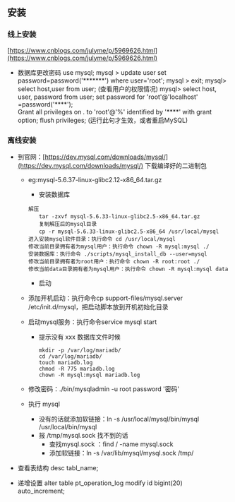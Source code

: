## 安装

### 线上安装

[https://www.cnblogs.com/julyme/p/5969626.html](https://www.cnblogs.com/julyme/p/5969626.html)

* 数据库更改密码
    use mysql;
    mysql &gt; update user set password=password\('\*\*\*\*\*\*\*'\) where user='root';
    mysql &gt; exit;
    mysql&gt; select host,user from user; \(查看用户的权限情况\)
    mysql&gt; select host, user, password from user;
    set password for 'root'@'localhost' =password\('\*\*\*\*'\);    
    Grant all privileges on _._ to 'root'@'%' identified by '\*\*\*\*' with grant option;
    flush privileges;    \(运行此句才生效，或者重启MySQL\)

### 离线安装

* 到官网：[https://dev.mysql.com/downloads/mysql/](https://dev.mysql.com/downloads/mysql/)  下载编译好的二进制包

  * eg:mysql-5.6.37-linux-glibc2.12-x86\_64.tar.gz

    * 安装数据库

    ```
    解压
    　　tar -zxvf mysql-5.6.33-linux-glibc2.5-x86_64.tar.gz
    　　复制解压后的mysql目录
    　　cp -r mysql-5.6.33-linux-glibc2.5-x86_64 /usr/local/mysql
    进入安装mysql软件目录：执行命令 cd /usr/local/mysql
    修改当前目录拥有者为mysql用户：执行命令 chown -R mysql:mysql ./
    安装数据库：执行命令 ./scripts/mysql_install_db --user=mysql
    修改当前目录拥有者为root用户：执行命令 chown -R root:root ./
    修改当前data目录拥有者为mysql用户：执行命令 chown -R mysql:mysql data
    ```

    * 启动 

  * 添加开机启动：执行命令cp support-files/mysql.server /etc/init.d/mysql，把启动脚本放到开机初始化目录
  * 启动mysql服务：执行命令service mysql start

    * 提示没有 xxx 数据库文件时候

      ```
      mkdir -p /var/log/mariadb/
      cd /var/log/mariadb/
      touch mariadb.log
      chmod -R 775 mariadb.log
      chown -R mysql:mysql mariadb.log
      ```

  * 修改密码：./bin/mysqladmin -u root password '密码'

  * 执行 mysql

    * 没有的话就添加软链接：ln -s /usr/local/mysql/bin/mysql /usr/local/bin/mysql
    * 报 /tmp/mysql.sock 找不到的话
      * 查找mysql.sock ：find / -name mysql.sock
      * 添加软链接：ln -s /var/lib/mysql/mysql.sock /tmp/

* 查看表结构
    desc tabl\_name;
* 递增设置
    alter table pt\_operation\_log modify id bigint\(20\) auto\_increment;



